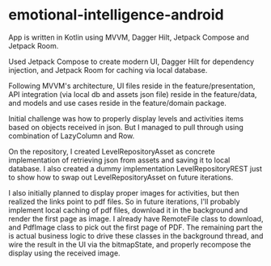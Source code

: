 # emotional-intelligence-android

App is written in Kotlin using MVVM, Dagger Hilt, Jetpack Compose and Jetpack Room.

Used Jetpack Compose to create modern UI, Dagger Hilt for dependency injection, 
and Jetpack Room for caching via local database.

Following MVVM's architecture, UI files reside in the feature/presentation, 
API integration (via local db and assets json file) reside in the feature/data,
and models and use cases reside in the feature/domain package.

Initial challenge was how to properly display levels and activities items 
based on objects received in json. But I managed to pull through using combination of 
LazyColumn and Row.

On the repository, I created LevelRepositoryAsset as concrete implementation 
of retrieving json from assets and saving it to local database. 
I also created a dummy implementation LevelRepositoryREST just to show
how to swap out LevelRepositoryAsset on future iterations.

I also initially planned to display proper images for activities, but then realized the links
point to pdf files. So in future iterations, I'll probably implement local caching of pdf files, 
download it in the background and render the first page as image. I already have RemoteFile class
to download, and PdfImage class to pick out the first page of PDF. The remaining part the is actual
business logic to drive these classes in the background thread, and wire the result in the UI
via the bitmapState, and properly recompose the display using the received image.